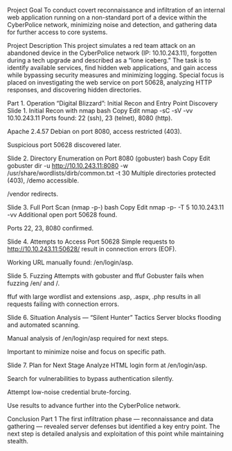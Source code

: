 Project Goal
To conduct covert reconnaissance and infiltration of an internal web application running on a non-standard port of a device within the CyberPolice network, minimizing noise and detection, and gathering data for further access to core systems.

Project Description
This project simulates a red team attack on an abandoned device in the CyberPolice network (IP: 10.10.243.11), forgotten during a tech upgrade and described as a “lone iceberg.” The task is to identify available services, find hidden web applications, and gain access while bypassing security measures and minimizing logging. Special focus is placed on investigating the web service on port 50628, analyzing HTTP responses, and discovering hidden directories.

Part 1. Operation “Digital Blizzard”: Initial Recon and Entry Point Discovery
Slide 1. Initial Recon with nmap
bash
Copy
Edit
nmap -sC -sV -vv 10.10.243.11
Ports found: 22 (ssh), 23 (telnet), 8080 (http).

Apache 2.4.57 Debian on port 8080, access restricted (403).

Suspicious port 50628 discovered later.

Slide 2. Directory Enumeration on Port 8080 (gobuster)
bash
Copy
Edit
gobuster dir -u http://10.10.243.11:8080 -w /usr/share/wordlists/dirb/common.txt -t 30
Multiple directories protected (403), /demo accessible.

/vendor redirects.

Slide 3. Full Port Scan (nmap -p-)
bash
Copy
Edit
nmap -p- -T 5 10.10.243.11 -vv
Additional open port 50628 found.

Ports 22, 23, 8080 confirmed.

Slide 4. Attempts to Access Port 50628
Simple requests to http://10.10.243.11:50628/ result in connection errors (EOF).

Working URL manually found: /en/login/asp.

Slide 5. Fuzzing Attempts with gobuster and ffuf
Gobuster fails when fuzzing /en/ and /.

ffuf with large wordlist and extensions .asp, .aspx, .php results in all requests failing with connection errors.

Slide 6. Situation Analysis — “Silent Hunter” Tactics
Server blocks flooding and automated scanning.

Manual analysis of /en/login/asp required for next steps.

Important to minimize noise and focus on specific path.

Slide 7. Plan for Next Stage
Analyze HTML login form at /en/login/asp.

Search for vulnerabilities to bypass authentication silently.

Attempt low-noise credential brute-forcing.

Use results to advance further into the CyberPolice network.

Conclusion Part 1
The first infiltration phase — reconnaissance and data gathering — revealed server defenses but identified a key entry point. The next step is detailed analysis and exploitation of this point while maintaining stealth.
